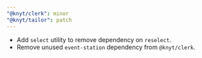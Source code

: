 ```yaml
---
"@knyt/clerk": minor
"@knyt/tailor": patch
---
```


- Add `select` utility to remove dependency on `reselect`.
- Remove unused `event-station` dependency from `@knyt/clerk`.
